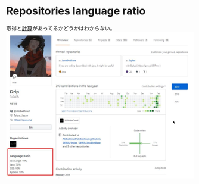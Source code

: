 # Repositories language ratio
取得と[計算](https://github.com/S4WA/repositories-language-ratio/blob/master/src/github.js#L68)があってるかどうかはわからない。  
![img](https://raw.githubusercontent.com/S4WA/files/master/Dzd81FgVAAAILFM.jpg)  
